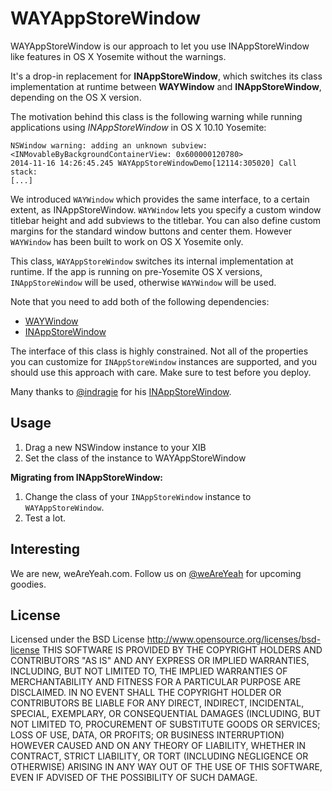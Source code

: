 WAYAppStoreWindow
=========

WAYAppStoreWindow is our approach to let you use INAppStoreWindow like features in OS X Yosemite without the warnings.

It's a drop-in replacement for **INAppStoreWindow**, which switches its class implementation at runtime between **WAYWindow** and **INAppStoreWindow**, depending on the OS X version.

The motivation behind this class is the following warning while running applications using *INAppStoreWindow* in OS X 10.10 Yosemite:

	NSWindow warning: adding an unknown subview: <INMovableByBackgroundContainerView: 0x600000120780>
	2014-11-16 14:26:45.245 WAYAppStoreWindowDemo[12114:305020] Call stack:
	[...]

We introduced ```WAYWindow``` which provides the same interface, to a certain extent, as INAppStoreWindow. ```WAYWindow``` lets you specify a custom window titlebar height and add subviews to the titlebar. You can also define custom margins for the standard window buttons and center them. However ```WAYWindow``` has been built to work on OS X Yosemite only.

This class, ```WAYAppStoreWindow``` switches its internal implementation at runtime. If the app is running on pre-Yosemite OS X versions, ```INAppStoreWindow``` will be used, otherwise ```WAYWindow``` will be used.

Note that you need to add both of the following dependencies:

* [WAYWindow](https://github.com/weAreYeah/WAYWindow/)
* [INAppStoreWindow](https://github.com/indragiek/INAppStoreWindow/)

The interface of this class is highly constrained. Not all of the properties you can customize for ```INAppStoreWindow``` instances are supported, and you should use this approach with care. Make sure to test before you deploy.

Many thanks to [@indragie](http://twitter.com/indragie) for his [INAppStoreWindow](https://github.com/indragiek/INAppStoreWindow/).

Usage
-----

1. Drag a new NSWindow instance to your XIB
2. Set the class of the instance to WAYAppStoreWindow

**Migrating from INAppStoreWindow:**

1. Change the class of your ```INAppStoreWindow``` instance to ```WAYAppStoreWindow```.
2. Test a lot.

Interesting
-----------
We are new, weAreYeah.com.
Follow us on [@weAreYeah](http://twitter.com/weAreYeah) for upcoming goodies.

License
-------
Licensed under the BSD License <http://www.opensource.org/licenses/bsd-license>
THIS SOFTWARE IS PROVIDED BY THE COPYRIGHT HOLDERS AND CONTRIBUTORS "AS IS" AND ANY
EXPRESS OR IMPLIED WARRANTIES, INCLUDING, BUT NOT LIMITED TO, THE IMPLIED WARRANTIES
OF MERCHANTABILITY AND FITNESS FOR A PARTICULAR PURPOSE ARE DISCLAIMED. IN NO EVENT
SHALL THE COPYRIGHT HOLDER OR CONTRIBUTORS BE LIABLE FOR ANY DIRECT, INDIRECT,
INCIDENTAL, SPECIAL, EXEMPLARY, OR CONSEQUENTIAL DAMAGES (INCLUDING, BUT NOT LIMITED
TO, PROCUREMENT OF SUBSTITUTE GOODS OR SERVICES; LOSS OF USE, DATA, OR PROFITS; OR
BUSINESS INTERRUPTION) HOWEVER CAUSED AND ON ANY THEORY OF LIABILITY, WHETHER IN CONTRACT,
STRICT LIABILITY, OR TORT (INCLUDING NEGLIGENCE OR OTHERWISE) ARISING IN ANY WAY OUT OF
THE USE OF THIS SOFTWARE, EVEN IF ADVISED OF THE POSSIBILITY OF SUCH DAMAGE.
